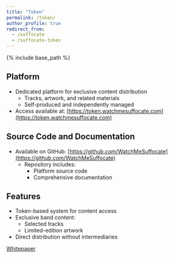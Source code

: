```yaml
---
title: "Token"
permalink: /token/
author_profile: true
redirect_from:
  - /suffocate
  - /suffocate-token
---
```


{% include base_path %}

Platform
------
* Dedicated platform for exclusive content distribution
  * Tracks, artwork, and related materials
  * Self-produced and independently managed
* Access available at: [https://token.watchmesuffocate.com](https://token.watchmesuffocate.com)

Source Code and Documentation
------
* Available on GitHub: [https://github.com/WatchMeSuffocate](https://github.com/WatchMeSuffocate)
  * Repository includes:
    * Platform source code
    * Comprehensive documentation

Features
------
* Token-based system for content access
* Exclusive band content:
  * Selected tracks
  * Limited-edition artwork
* Direct distribution without intermediaries


[Whitepaper](https://official.watchmesuffocate.com/paper/)